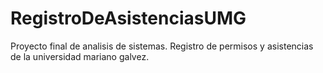 # RegistroDeAsistenciasUMG
Proyecto final de analisis de sistemas. Registro de permisos y asistencias de la universidad mariano galvez.

